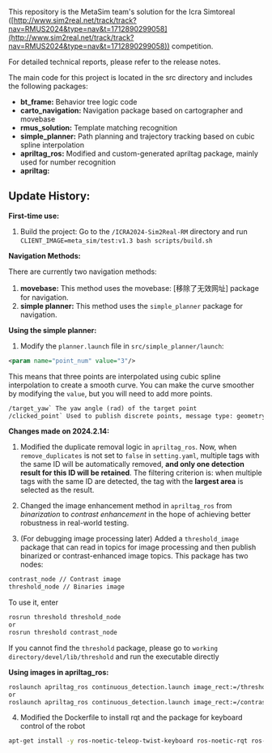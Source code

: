 This repository is the MetaSim team's solution for the Icra Simtoreal ([http://www.sim2real.net/track/track?nav=RMUS2024&type=nav&t=1712890299058](http://www.sim2real.net/track/track?nav=RMUS2024&type=nav&t=1712890299058)) competition.

For detailed technical reports, please refer to the release notes.

The main code for this project is located in the src directory and includes the following packages:

* **bt_frame:** Behavior tree logic code
* **carto_navigation:** Navigation package based on cartographer and movebase
* **rmus_solution:** Template matching recognition
* **simple_planner:** Path planning and trajectory tracking based on cubic spline interpolation
* **apriltag_ros:** Modified and custom-generated apriltag package, mainly used for number recognition
* **apriltag:**

## Update History:

**First-time use:**

1. Build the project: Go to the `/ICRA2024-Sim2Real-RM` directory and run `CLIENT_IMAGE=meta_sim/test:v1.3 bash scripts/build.sh`

**Navigation Methods:**

There are currently two navigation methods:

1. **movebase:** This method uses the movebase: [移除了无效网址] package for navigation.
2. **simple planner:** This method uses the `simple_planner` package for navigation.

**Using the simple planner:**

1. Modify the `planner.launch` file in `src/simple_planner/launch`:

```xml
<param name="point_num" value="3"/>
```

This means that three points are interpolated using cubic spline interpolation to create a smooth curve. You can make the curve smoother by modifying the `value`, but you will need to add more points.

```xml
/target_yaw` The yaw angle (rad) of the target point
/clicked_point` Used to publish discrete points, message type: geometry_msgs/PointStamped
```

**Changes made on 2024.2.14:**

1. Modified the duplicate removal logic in `apriltag_ros`. Now, when `remove_duplicates` is not set to `false` in `setting.yaml`, multiple tags with the same ID will be automatically removed, **and only one detection result for this ID will be retained**. The filtering criterion is: when multiple tags with the same ID are detected, the tag with the **largest area** is selected as the result.

2. Changed the image enhancement method in `apriltag_ros` from *binarization* to *contrast enhancement* in the hope of achieving better robustness in real-world testing.

3. (For debugging image processing later) Added a `threshold_image` package that can read in topics for image processing and then publish binarized or contrast-enhanced image topics. This package has two nodes:

```bash
contrast_node // Contrast image
threshold_node // Binaries image
```

To use it, enter

```bash
rosrun threshold threshold_node
or
rosrun threshold contrast_node
```

If you cannot find the `threshold` package, please go to `working directory/devel/lib/threshold` and run the executable directly

**Using images in apriltag_ros:**

```bash
roslaunch apriltag_ros continuous_detection.launch image_rect:=/threshold/image camera_info_topic:=/threshold/camera_info
or
roslaunch apriltag_ros continuous_detection.launch image_rect:=/contrast/image camera_info_topic:=/contrast/camera_info
```

4. Modified the Dockerfile to install rqt and the package for keyboard control of the robot

```bash
apt-get install -y ros-noetic-teleop-twist-keyboard ros-noetic-rqt ros-noetic-rqt-common-plugins
```
